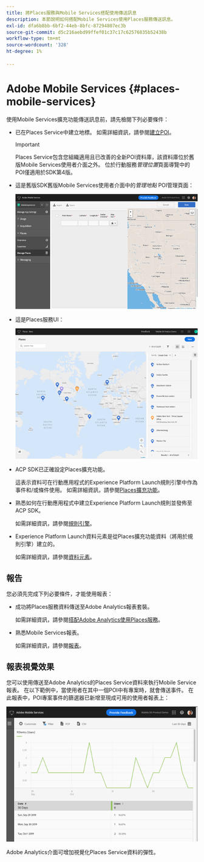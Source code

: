 ```yaml
---
title: 將Places服務與Mobile Services搭配使用傳送訊息
description: 本節說明如何搭配Mobile Services使用Places服務傳送訊息。
exl-id: dfa6b8bb-6bf2-44eb-8bfc-87294807ec3b
source-git-commit: d5c216aebd99ffef01c37c17c62576835b52438b
workflow-type: tm+mt
source-wordcount: '328'
ht-degree: 1%

---
```


# Adobe Mobile Services {#places-mobile-services}

使用Mobile Services擴充功能傳送訊息前，請先檢閱下列必要條件：

* 已在Places Service中建立地標。 如需詳細資訊，請參閱[建立POI](/help/poi-mgmt-ui/create-a-poi-ui.md)。

  >[!IMPORTANT]
  >
  >Places Service包含您組織適用且已改善的全新POI資料庫，該資料庫位於舊版Mobile Services使用者介面之外。 位於行動服務&#x200B;*管理位置*&#x200B;頁面導覽中的POI僅適用於SDK第4版。

* 這是舊版SDK舊版Mobile Services使用者介面中的&#x200B;*管理地點* POI管理頁面：

  ![舊版UI](/help/assets/legacy-location-v4-ui.png)

* 這是Places服務UI：

  ![Places服務POI管理UI](/help/assets/places-ui.png)

* ACP SDK已正確設定Places擴充功能。

  這表示資料可在行動應用程式的Experience Platform Launch規則引擎中作為事件和/或條件使用。 如需詳細資訊，請參閱[Places擴充功能](/help/places-ext-aep-sdks/places-extension/places-extension.md)。

* 熟悉如何在行動應用程式中建立Experience Platform Launch規則並發佈至ACP SDK。

  如需詳細資訊，請參閱[規則引擎](https://aep-sdks.gitbook.io/docs/using-mobile-extensions/mobile-core/rules-engine)。

* Experience Platform Launch資料元素是從Places擴充功能資料（將用於規則引擎）建立的。

  如需詳細資訊，請參閱[資料元素](https://aep-sdks.gitbook.io/docs/using-mobile-extensions/mobile-core/rules-engine#data-elements)。

## 報告

您必須先完成下列必要條件，才能使用報表：

* 成功將Places服務資料傳送至Adobe Analytics報表套裝。

  如需詳細資訊，請參閱[搭配Adobe Analytics使用Places服務](/help/use-places-with-other-solutions/places-adobe-analytics/use-places-adobe-analytics.md)。

* 熟悉Mobile Services報表。

  如需詳細資訊，請參閱[報表](https://experienceleague.adobe.com/docs/discontinued/using/mobile-services.html?lang=zh-Hant)。

## 報表視覺效果

您可以使用傳送至Adobe Analytics的Places Service資料來執行Mobile Service報表。 在以下範例中，當使用者在其中一個POI中有專案時，就會傳送事件。 在此報表中，POI專案事件的篩選器已新增至現成可用的使用者報表上：

![報表視覺效果](/help/assets/report-visualize.png)

Adobe Analytics介面可增加視覺化Places Service資料的彈性。
